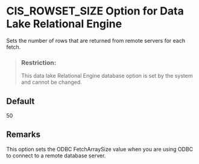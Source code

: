 <!-- loioa62f85d684f210158283e22a4e0cc28d -->

# CIS\_ROWSET\_SIZE Option for Data Lake Relational Engine

Sets the number of rows that are returned from remote servers for each fetch.



> ### Restriction:  
> This data lake Relational Engine database option is set by the system and cannot be changed.



<a name="loioa62f85d684f210158283e22a4e0cc28d__iq_refso_402"/>

## Default

50



<a name="loioa62f85d684f210158283e22a4e0cc28d__iq_refso_404"/>

## Remarks

This option sets the ODBC FetchArraySize value when you are using ODBC to connect to a remote database server.

